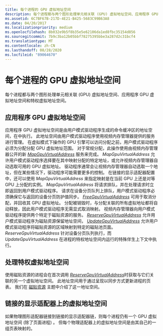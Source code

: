 ```yaml
---
title: 每个进程的 GPU 虚拟地址空间
description: 每个进程都与两个图形处理单元相关联 (GPU) 虚拟地址空间、应用程序 GPU 虚拟地址空间和特权虚拟地址空间。
ms.assetid: 6C7BF67B-217D-4E21-B425-5683C99B63A8
ms.date: 04/20/2017
ms.localizationpriority: medium
ms.openlocfilehash: 8b032e9b5f8b35e5e62106da1ed8fbc35154d856
ms.sourcegitcommit: 7b9c3ba12b05bbf78275395bbe3a287d2c31bcf4
ms.translationtype: MT
ms.contentlocale: zh-CN
ms.lasthandoff: 08/28/2020
ms.locfileid: "89064670"
---
```

# <a name="span-iddisplayper-process_gpu_virtual_address_spacesspanper-process-gpu-virtual-address-spaces"></a><span id="display.per-process_gpu_virtual_address_spaces"></span>每个进程的 GPU 虚拟地址空间


每个进程都与两个图形处理单元相关联 (GPU) 虚拟地址空间、应用程序 GPU 虚拟地址空间和特权虚拟地址空间。

## <a name="span-idapplication_gpu_virtual_address_spacespanspan-idapplication_gpu_virtual_address_spacespanspan-idapplication_gpu_virtual_address_spacespanapplication-gpu-virtual-address-space"></a><span id="Application_GPU_virtual_address_space"></span><span id="application_gpu_virtual_address_space"></span><span id="APPLICATION_GPU_VIRTUAL_ADDRESS_SPACE"></span>应用程序 GPU 虚拟地址空间


应用程序 GPU 虚拟地址空间是由用户模式驱动程序生成的命令缓冲区的地址空间，在中执行。 此地址空间由用户模式驱动程序使用视频内存管理器提供的服务进行管理。 在虚拟模式下操作的 GPU 引擎可以访问分配之前，用户模式驱动程序必须为分配分配 GPU 虚拟地址范围。 对于常规分配，此操作使用由视频内存管理器公开的新 [*MapGpuVirtualAddress*](/windows-hardware/drivers/ddi/d3dumddi/nc-d3dumddi-pfnd3dddi_mapgpuvirtualaddresscb) 服务来完成。 *MapGpuVirtualAddress* 允许用户模式驱动程序选择要在其中映射分配的特定地址，或允许视频内存管理器自动选取可用的 GPU 虚拟地址。 驱动程序通常会让视频内存管理器自动选取一个地址，但在某些情况下，驱动程序可能需要更多的控制。 在链接的显示适配器配置中，还可以使用 *MapGpuVirtualAddress* 来指定映射是在当前 GPU 上还是对等 GPU 上分配的实例。 *MapGpuVirtualAddress* 将请求排队，并在处理请求时立即返回到用户模式驱动程序。 请求在设备分页队列上排队，用户模式驱动程序必须确保它与返回的设备分页防护值同步。 [*FreeGpuVirtualAddress*](/windows-hardware/drivers/ddi/d3dumddi/nc-d3dumddi-pfnd3dddi_freegpuvirtualaddresscb) 可用于取消分配，并回收其 GPU 虚拟地址。 分配被销毁时，与分配关联的所有虚拟地址都将自动释放，因此用户模式驱动程序无需显式取消映射。 视频内存管理器向用户模式驱动程序提供两个特定于磁贴资源的服务。 [*ReserveGpuVirtualAddress*](/windows-hardware/drivers/ddi/d3dumddi/nc-d3dumddi-pfnd3dddi_reservegpuvirtualaddresscb) 允许用户模式驱动程序为磁贴资源保留地址空间， [*UpdateGpuVirtualAddress*](/windows-hardware/drivers/ddi/d3dumddi/nc-d3dumddi-pfnd3dddi_updategpuvirtualaddresscb) 允许用户模式驱动程序将磁贴资源的区域映射到特定的磁贴池页面。 *ReserveGpuVirtualAddress* 针对设备分页队列执行，而 *UpdateGpuVirtualAddress* 在进程的特权地址空间内运行的特殊伴生上下文中执行。

## <a name="span-idprocess_privileged_virtual_address_spacespanspan-idprocess_privileged_virtual_address_spacespanspan-idprocess_privileged_virtual_address_spacespanprocess-privileged-virtual-address-space"></a><span id="Process_privileged_virtual_address_space"></span><span id="process_privileged_virtual_address_space"></span><span id="PROCESS_PRIVILEGED_VIRTUAL_ADDRESS_SPACE"></span>处理特权虚拟地址空间


使用磁贴资源的进程会在首次调用 [*ReserveGpuVirtualAddress*](/windows-hardware/drivers/ddi/d3dumddi/nc-d3dumddi-pfnd3dddi_reservegpuvirtualaddresscb)时获取与它们关联的另一个虚拟地址空间。 此地址空间用于通过呈现以同步方式更新进程的页表。 我们在 [磁贴资源](tile-resources.md) 主题中介绍了这一地址空间。

## <a name="span-idvirtual_address_space_on_linked_display_adaptersspanspan-idvirtual_address_space_on_linked_display_adaptersspanspan-idvirtual_address_space_on_linked_display_adaptersspanvirtual-address-space-on-linked-display-adapters"></a><span id="Virtual_address_space_on_linked_display_adapters"></span><span id="virtual_address_space_on_linked_display_adapters"></span><span id="VIRTUAL_ADDRESS_SPACE_ON_LINKED_DISPLAY_ADAPTERS"></span>链接的显示适配器上的虚拟地址空间


如果物理图形适配器链接到链接的显示适配器链，则每个进程仍有一个 GPU 虚拟地址空间 (除了页面进程) 。 但每个物理适配器上的虚拟地址空间是由其自己的一组页表映射的。

 


